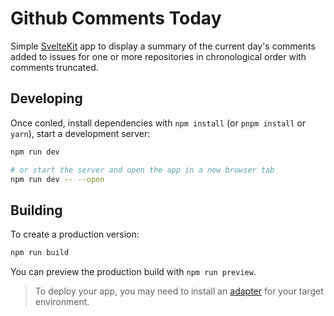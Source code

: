 # Github Comments Today

Simple [SvelteKit](https://github.com/sveltejs/kit) app to display a summary of the current day's comments added to issues for one or more repositories in chronological order with comments truncated.  

## Developing

Once conled, install dependencies with `npm install` (or `pnpm install` or `yarn`), start a development server:

```bash
npm run dev

# or start the server and open the app in a new browser tab
npm run dev -- --open
```

## Building

To create a production version:

```bash
npm run build
```

You can preview the production build with `npm run preview`.

> To deploy your app, you may need to install an [adapter](https://kit.svelte.dev/docs/adapters) for your target environment.
